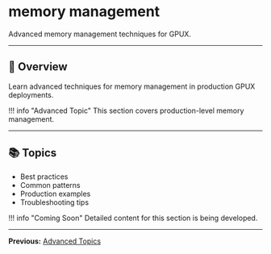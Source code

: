 # memory management

Advanced memory management techniques for GPUX.

---

## 🎯 Overview

Learn advanced techniques for memory management in production GPUX deployments.

!!! info "Advanced Topic"
    This section covers production-level memory management.

---

## 📚 Topics

- Best practices
- Common patterns
- Production examples
- Troubleshooting tips

!!! info "Coming Soon"
    Detailed content for this section is being developed.

---

**Previous:** [Advanced Topics](index.md)
